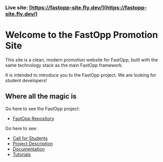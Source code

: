 ### Live site: [https://fastopp-site.fly.dev/](https://fastopp-site.fly.dev/)

# Welcome to the FastOpp Promotion Site

This site is a clean, modern promotion website for FastOpp, built with the same technology stack as the main FastOpp framework.

It is intended to introduce you to the FastOpp project. We are looking for student developers!

## Where all the magic is

Go here to see the FastOpp project:

* [FastOpp Repository](https://github.com/Oppkey/fastopp)

Go here to see:

* [Call for Students](https://fastopp-site.fly.dev/students)
* [Project Description](https://fastopp-site.fly.dev/project)
* [Documentation](https://fastopp-site.fly.dev/documentation)
* [Tutorials](https://fastopp-site.fly.dev/tutorials)